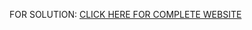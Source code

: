 FOR SOLUTION:
<a href="https://rishabh2001-py.github.io/HTML-CSS-JAVASCRIPT-BY-JOHN-HOPKINS-UNIVERSITY-SOLUTIONS/mod-5-solution/index.html">CLICK HERE FOR COMPLETE WEBSITE</a>
